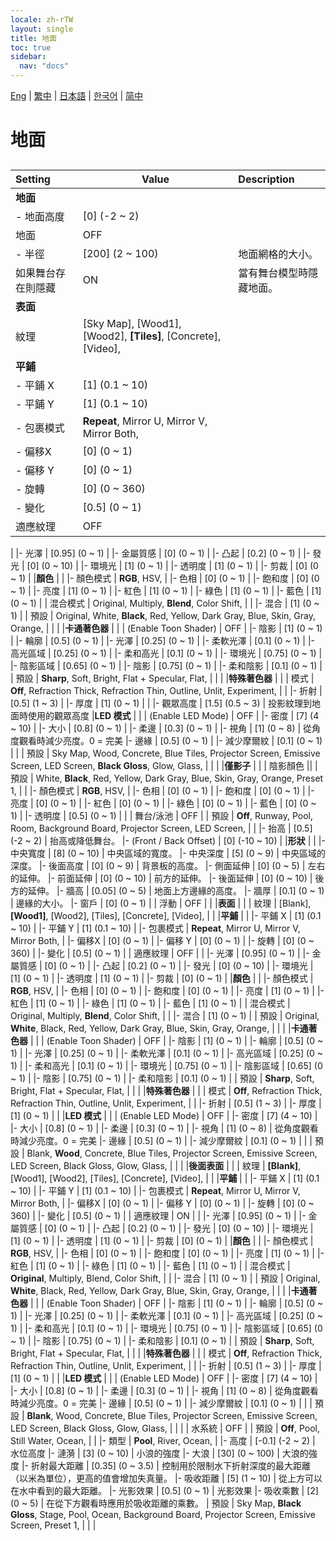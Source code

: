 ```yaml
---
locale: zh-rTW
layout: single
title: 地面
toc: true
sidebar:
  nav: "docs"
---
```

[Eng](/dancexr/menu/2025.4/scene/ground) | [繁中](/tw/dancexr/menu/2025.4/scene/ground) | [日本語](/jp/dancexr/menu/2025.4/scene/ground) | [한국어](/kr/dancexr/menu/2025.4/scene/ground) | [简中](/zh/dancexr/menu/2025.4/scene/ground)

# 地面

## 

| Setting | Value | Description |
| :--- | --- | :--- |
|**地面** | | 
|- 地面高度 | [0] (-2 ~ 2) | 
| 地面 | OFF | 
|- 半徑 | [200] (2 ~ 100) | 地面網格的大小。
| 如果舞台存在則隱藏 | ON | 當有舞台模型時隱藏地面。
|**表面** | | 
| 紋理 |  [Sky Map],  [Wood1],  [Wood2],  **[Tiles]**,  [Concrete],  [Video],  |  |
|**平鋪** | | 
|- 平鋪 X | [1] (0.1 ~ 10) | 
|- 平鋪 Y | [1] (0.1 ~ 10) | 
|- 包裹模式 | **Repeat**, Mirror U, Mirror V, Mirror Both,  | 
|- 偏移X | [0] (0 ~ 1) | 
|- 偏移 Y | [0] (0 ~ 1) | 
|- 旋轉 | [0] (0 ~ 360) | 
|- 變化 | [0.5] (0 ~ 1) | 
| 適應紋理 | OFF | 
|
|- 光澤 | [0.95] (0 ~ 1) | 
|- 金屬質感 | [0] (0 ~ 1) | 
|- 凸起 | [0.2] (0 ~ 1) | 
|- 發光 | [0] (0 ~ 10) | 
|- 環境光 | [1] (0 ~ 1) | 
|- 透明度 | [1] (0 ~ 1) | 
|- 剪裁 | [0] (0 ~ 1) | 
|**顏色** | | 
|- 顏色模式 | **RGB**, HSV,  | 
|- 色相 | [0] (0 ~ 1) | 
|- 飽和度 | [0] (0 ~ 1) | 
|- 亮度 | [1] (0 ~ 1) | 
|- 紅色 | [1] (0 ~ 1) | 
|- 綠色 | [1] (0 ~ 1) | 
|- 藍色 | [1] (0 ~ 1) | 
| 混合模式 |  Original,  Multiply,  **Blend**,  Color Shift,  |  |
|- 混合 | [1] (0 ~ 1) | 
| 預設 |  Original,  White,  **Black**,  Red,  Yellow,  Dark Gray,  Blue,  Skin,  Gray,  Orange,  |  |
|
|**卡通著色器** | | 
| (Enable Toon Shader) | OFF | 
|- 陰影 | [1] (0 ~ 1) | 
|- 輪廓 | [0.5] (0 ~ 1) | 
|- 光澤 | [0.25] (0 ~ 1) | 
|- 柔軟光澤 | [0.1] (0 ~ 1) | 
|- 高光區域 | [0.25] (0 ~ 1) | 
|- 柔和高光 | [0.1] (0 ~ 1) | 
|- 環境光 | [0.75] (0 ~ 1) | 
|- 陰影區域 | [0.65] (0 ~ 1) | 
|- 陰影 | [0.75] (0 ~ 1) | 
|- 柔和陰影 | [0.1] (0 ~ 1) | 
| 預設 |  **Sharp**,  Soft,  Bright,  Flat + Specular,  Flat,  |  |
|
|**特殊著色器** | | 
| 模式 |  **Off**,  Refraction Thick,  Refraction Thin,  Outline,  Unlit,  Experiment,  |  |
|- 折射 | [0.5] (1 ~ 3) | 
|- 厚度 | [1] (0 ~ 1) | 
|
|- 觀眾高度 | [1.5] (0.5 ~ 3) | 投影紋理到地面時使用的觀眾高度
|**LED 模式** | | 
| (Enable LED Mode) | OFF | 
|- 密度 | [7] (4 ~ 10) | 
|- 大小 | [0.8] (0 ~ 1) | 
|- 柔邊 | [0.3] (0 ~ 1) | 
|- 視角 | [1] (0 ~ 8) | 從角度觀看時減少亮度。0 = 完美
|- 邊緣 | [0.5] (0 ~ 1) | 
|- 減少摩爾紋 | [0.1] (0 ~ 1) | 
|
| 預設 |  Sky Map,  Wood,  Concrete,  Blue Tiles,  Projector Screen,  Emissive Screen,  LED Screen,  **Black Gloss**,  Glow,  Glass,  |  |
|
|**僅影子** | | 
| 陰影顏色 || 
| 預設 |  White,  **Black**,  Red,  Yellow,  Dark Gray,  Blue,  Skin,  Gray,  Orange,  Preset 1,  |  |
|- 顏色模式 | **RGB**, HSV,  | 
|- 色相 | [0] (0 ~ 1) | 
|- 飽和度 | [0] (0 ~ 1) | 
|- 亮度 | [0] (0 ~ 1) | 
|- 紅色 | [0] (0 ~ 1) | 
|- 綠色 | [0] (0 ~ 1) | 
|- 藍色 | [0] (0 ~ 1) | 
|- 透明度 | [0.5] (0 ~ 1) | 
|
| 舞台/泳池 | OFF | 
| 預設 |  **Off**,  Runway,  Pool,  Room,  Background Board,  Projector Screen,  LED Screen,  |  |
|- 抬高 | [0.5] (-2 ~ 2) | 抬高或降低舞台。
|- (Front / Back Offset) | [0] (-10 ~ 10) | 
|**形狀** | | 
|- 中央寬度 | [8] (0 ~ 10) | 中央區域的寬度。
|- 中央深度 | [5] (0 ~ 9) | 中央區域的深度。
|- 後面高度 | [0] (0 ~ 9) | 背景板的高度。
|- 側面延伸 | [0] (0 ~ 5) | 左右的延伸。
|- 前面延伸 | [0] (0 ~ 10) | 前方的延伸。
|- 後面延伸 | [0] (0 ~ 10) | 後方的延伸。
|- 牆高 | [0.05] (0 ~ 5) | 地面上方邊緣的高度。
|- 牆厚 | [0.1] (0 ~ 1) | 邊緣的大小。
|- 窗戶 | [0] (0 ~ 1) | 
| 浮動 | OFF | 
|
|**表面** | | 
| 紋理 |  [Blank],  **[Wood1]**,  [Wood2],  [Tiles],  [Concrete],  [Video],  |  |
|**平鋪** | | 
|- 平鋪 X | [1] (0.1 ~ 10) | 
|- 平鋪 Y | [1] (0.1 ~ 10) | 
|- 包裹模式 | **Repeat**, Mirror U, Mirror V, Mirror Both,  | 
|- 偏移X | [0] (0 ~ 1) | 
|- 偏移 Y | [0] (0 ~ 1) | 
|- 旋轉 | [0] (0 ~ 360) | 
|- 變化 | [0.5] (0 ~ 1) | 
| 適應紋理 | OFF | 
|
|- 光澤 | [0.95] (0 ~ 1) | 
|- 金屬質感 | [0] (0 ~ 1) | 
|- 凸起 | [0.2] (0 ~ 1) | 
|- 發光 | [0] (0 ~ 10) | 
|- 環境光 | [1] (0 ~ 1) | 
|- 透明度 | [1] (0 ~ 1) | 
|- 剪裁 | [0] (0 ~ 1) | 
|**顏色** | | 
|- 顏色模式 | **RGB**, HSV,  | 
|- 色相 | [0] (0 ~ 1) | 
|- 飽和度 | [0] (0 ~ 1) | 
|- 亮度 | [1] (0 ~ 1) | 
|- 紅色 | [1] (0 ~ 1) | 
|- 綠色 | [1] (0 ~ 1) | 
|- 藍色 | [1] (0 ~ 1) | 
| 混合模式 |  Original,  Multiply,  **Blend**,  Color Shift,  |  |
|- 混合 | [1] (0 ~ 1) | 
| 預設 |  Original,  **White**,  Black,  Red,  Yellow,  Dark Gray,  Blue,  Skin,  Gray,  Orange,  |  |
|
|**卡通著色器** | | 
| (Enable Toon Shader) | OFF | 
|- 陰影 | [1] (0 ~ 1) | 
|- 輪廓 | [0.5] (0 ~ 1) | 
|- 光澤 | [0.25] (0 ~ 1) | 
|- 柔軟光澤 | [0.1] (0 ~ 1) | 
|- 高光區域 | [0.25] (0 ~ 1) | 
|- 柔和高光 | [0.1] (0 ~ 1) | 
|- 環境光 | [0.75] (0 ~ 1) | 
|- 陰影區域 | [0.65] (0 ~ 1) | 
|- 陰影 | [0.75] (0 ~ 1) | 
|- 柔和陰影 | [0.1] (0 ~ 1) | 
| 預設 |  **Sharp**,  Soft,  Bright,  Flat + Specular,  Flat,  |  |
|
|**特殊著色器** | | 
| 模式 |  **Off**,  Refraction Thick,  Refraction Thin,  Outline,  Unlit,  Experiment,  |  |
|- 折射 | [0.5] (1 ~ 3) | 
|- 厚度 | [1] (0 ~ 1) | 
|
|**LED 模式** | | 
| (Enable LED Mode) | OFF | 
|- 密度 | [7] (4 ~ 10) | 
|- 大小 | [0.8] (0 ~ 1) | 
|- 柔邊 | [0.3] (0 ~ 1) | 
|- 視角 | [1] (0 ~ 8) | 從角度觀看時減少亮度。0 = 完美
|- 邊緣 | [0.5] (0 ~ 1) | 
|- 減少摩爾紋 | [0.1] (0 ~ 1) | 
|
| 預設 |  Blank,  **Wood**,  Concrete,  Blue Tiles,  Projector Screen,  Emissive Screen,  LED Screen,  Black Gloss,  Glow,  Glass,  |  |
|
|**後面表面** | | 
| 紋理 |  **[Blank]**,  [Wood1],  [Wood2],  [Tiles],  [Concrete],  [Video],  |  |
|**平鋪** | | 
|- 平鋪 X | [1] (0.1 ~ 10) | 
|- 平鋪 Y | [1] (0.1 ~ 10) | 
|- 包裹模式 | **Repeat**, Mirror U, Mirror V, Mirror Both,  | 
|- 偏移X | [0] (0 ~ 1) | 
|- 偏移 Y | [0] (0 ~ 1) | 
|- 旋轉 | [0] (0 ~ 360) | 
|- 變化 | [0.5] (0 ~ 1) | 
| 適應紋理 | ON | 
|
|- 光澤 | [0.95] (0 ~ 1) | 
|- 金屬質感 | [0] (0 ~ 1) | 
|- 凸起 | [0.2] (0 ~ 1) | 
|- 發光 | [0] (0 ~ 10) | 
|- 環境光 | [1] (0 ~ 1) | 
|- 透明度 | [1] (0 ~ 1) | 
|- 剪裁 | [0] (0 ~ 1) | 
|**顏色** | | 
|- 顏色模式 | **RGB**, HSV,  | 
|- 色相 | [0] (0 ~ 1) | 
|- 飽和度 | [0] (0 ~ 1) | 
|- 亮度 | [1] (0 ~ 1) | 
|- 紅色 | [1] (0 ~ 1) | 
|- 綠色 | [1] (0 ~ 1) | 
|- 藍色 | [1] (0 ~ 1) | 
| 混合模式 |  **Original**,  Multiply,  Blend,  Color Shift,  |  |
|- 混合 | [1] (0 ~ 1) | 
| 預設 |  Original,  **White**,  Black,  Red,  Yellow,  Dark Gray,  Blue,  Skin,  Gray,  Orange,  |  |
|
|**卡通著色器** | | 
| (Enable Toon Shader) | OFF | 
|- 陰影 | [1] (0 ~ 1) | 
|- 輪廓 | [0.5] (0 ~ 1) | 
|- 光澤 | [0.25] (0 ~ 1) | 
|- 柔軟光澤 | [0.1] (0 ~ 1) | 
|- 高光區域 | [0.25] (0 ~ 1) | 
|- 柔和高光 | [0.1] (0 ~ 1) | 
|- 環境光 | [0.75] (0 ~ 1) | 
|- 陰影區域 | [0.65] (0 ~ 1) | 
|- 陰影 | [0.75] (0 ~ 1) | 
|- 柔和陰影 | [0.1] (0 ~ 1) | 
| 預設 |  **Sharp**,  Soft,  Bright,  Flat + Specular,  Flat,  |  |
|
|**特殊著色器** | | 
| 模式 |  **Off**,  Refraction Thick,  Refraction Thin,  Outline,  Unlit,  Experiment,  |  |
|- 折射 | [0.5] (1 ~ 3) | 
|- 厚度 | [1] (0 ~ 1) | 
|
|**LED 模式** | | 
| (Enable LED Mode) | OFF | 
|- 密度 | [7] (4 ~ 10) | 
|- 大小 | [0.8] (0 ~ 1) | 
|- 柔邊 | [0.3] (0 ~ 1) | 
|- 視角 | [1] (0 ~ 8) | 從角度觀看時減少亮度。0 = 完美
|- 邊緣 | [0.5] (0 ~ 1) | 
|- 減少摩爾紋 | [0.1] (0 ~ 1) | 
|
| 預設 |  **Blank**,  Wood,  Concrete,  Blue Tiles,  Projector Screen,  Emissive Screen,  LED Screen,  Black Gloss,  Glow,  Glass,  |  |
|
| 水系統 | OFF | 
| 預設 |  **Off**,  Pool,  Still Water,  Ocean,  |  |
|- 類型 | **Pool**, River, Ocean,  | 
|- 高度 | [-0.1] (-2 ~ 2) | 水位高度
|- 漣漪 | [3] (0 ~ 10) | 小浪的強度
|- 大浪 | [30] (0 ~ 100) | 大浪的強度
|- 折射最大距離 | [0.35] (0 ~ 3.5) | 控制用於限制水下折射深度的最大距離（以米為單位），更高的值會增加失真量。
|- 吸收距離 | [5] (1 ~ 10) | 從上方可以在水中看到的最大距離。
|- 光影效果 | [0.5] (0 ~ 1) | 光影效果
|- 吸收乘數 | [2] (0 ~ 5) | 在從下方觀看時應用於吸收距離的乘數。
| 預設 |  Sky Map,  **Black Gloss**,  Stage,  Pool,  Ocean,  Background Board,  Projector Screen,  Emissive Screen,  Preset 1,  |  |
|
